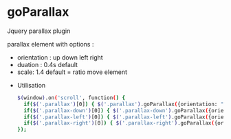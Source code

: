 # goParallax
Jquery parallax plugin

parallax element with options :
<ul>
  <li>orientation : up down left right</li>
  <li>duation : 0.4s default</li>
  <li>scale: 1.4 default = ratio move element</li>
</ul>

* Utilisation
  ```sh
  $(window).on('scroll', function() {
    if($('.parallax')[0]) { $('.parallax').goParallax({orientation: "up", duration: 0.4, scale: 1.4}); }
    if($('.parallax-down')[0]) { $('.parallax-down').goParallax({orientation: "down", duration: 0.8, scale: 1.2}); }
    if($('.parallax-left')[0]) { $('.parallax-left').goParallax({orientation: "up left", duration: 0.4, scale: 1.4}); }
    if($('.parallax-right')[0]) { $('.parallax-right').goParallax({orientation: "up right", duration: 0.4, scale: 1.4}); }
  });
  ```
